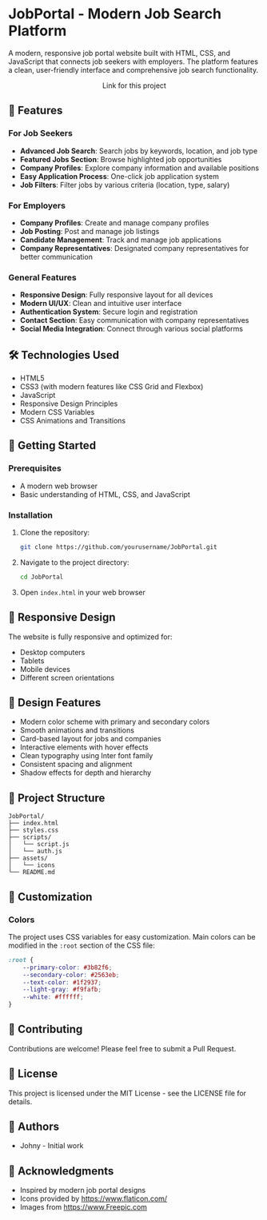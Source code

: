 # JobPortal - Modern Job Search Platform

A modern, responsive job portal website built with HTML, CSS, and JavaScript that connects job seekers with employers. The platform features a clean, user-friendly interface and comprehensive job search functionality.


 <div align="center">
  <a href="https://johnysaravanan.github.io/JobPortal/" style="text-decoration: none;">
   Link
  </a> for this project
</div>

## 🌟 Features

### For Job Seekers
- **Advanced Job Search**: Search jobs by keywords, location, and job type
- **Featured Jobs Section**: Browse highlighted job opportunities
- **Company Profiles**: Explore company information and available positions
- **Easy Application Process**: One-click job application system
- **Job Filters**: Filter jobs by various criteria (location, type, salary)

### For Employers
- **Company Profiles**: Create and manage company profiles
- **Job Posting**: Post and manage job listings
- **Candidate Management**: Track and manage job applications
- **Company Representatives**: Designated company representatives for better communication

### General Features
- **Responsive Design**: Fully responsive layout for all devices
- **Modern UI/UX**: Clean and intuitive user interface
- **Authentication System**: Secure login and registration
- **Contact Section**: Easy communication with company representatives
- **Social Media Integration**: Connect through various social platforms

## 🛠️ Technologies Used

- HTML5
- CSS3 (with modern features like CSS Grid and Flexbox)
- JavaScript
- Responsive Design Principles
- Modern CSS Variables
- CSS Animations and Transitions

## 🚀 Getting Started

### Prerequisites
- A modern web browser
- Basic understanding of HTML, CSS, and JavaScript

### Installation
1. Clone the repository:
   ```bash
   git clone https://github.com/yourusername/JobPortal.git
   ```
2. Navigate to the project directory:
   ```bash
   cd JobPortal
   ```
3. Open `index.html` in your web browser

## 📱 Responsive Design

The website is fully responsive and optimized for:
- Desktop computers
- Tablets
- Mobile devices
- Different screen orientations

## 🎨 Design Features

- Modern color scheme with primary and secondary colors
- Smooth animations and transitions
- Card-based layout for jobs and companies
- Interactive elements with hover effects
- Clean typography using Inter font family
- Consistent spacing and alignment
- Shadow effects for depth and hierarchy

## 📂 Project Structure

```
JobPortal/
├── index.html
├── styles.css
├── scripts/
│   └── script.js
│   └── auth.js
├── assets/
│   └── icons
└── README.md
```

## 🔧 Customization

### Colors
The project uses CSS variables for easy customization. Main colors can be modified in the `:root` section of the CSS file:

```css
:root {
    --primary-color: #3b82f6;
    --secondary-color: #2563eb;
    --text-color: #1f2937;
    --light-gray: #f9fafb;
    --white: #ffffff;
}
```

## 🤝 Contributing

Contributions are welcome! Please feel free to submit a Pull Request.

## 📝 License

This project is licensed under the MIT License - see the LICENSE file for details.

## 👥 Authors

- Johny - Initial work

## 🙏 Acknowledgments

- Inspired by modern job portal designs
- Icons provided by https://www.flaticon.com/
- Images from https://www.Freepic.com
